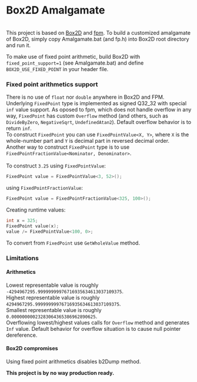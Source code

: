 # Box2D Amalgamate
\
This project is based on [Box2D](https://github.com/erincatto/box2d) and [fpm](https://github.com/MikeLankamp/fpm).
To build a customized amalgamate of Box2D, simply copy Amalgamate.bat (and fp.h) into Box2D root directory and run it.

To make use of fixed point arithmetic, build Box2D with `fixed_point_support=1` (see Amalgamate.bat) and define `BOX2D_USE_FIXED_POINT` in your header file.


### Fixed point arithmetics support
There is no use of `float` nor `double` anywhere in Box2D and FPM. 
\
Underlying `FixedPoint` type is implemented as signed Q32_32 with special `inf` value support. As oposed to fpm, which does not handle overflow in any way, `FixedPoint`
has custom `Overflow` method (and others, such as `DivideByZero`, `NegativeSqrt`, `UndefinedAtan2`). Default overflow behavior is to return `inf`.
\
To construct `FixedPoint` you can use `FixedPointValue<X, Y>`, where `X` is the whole-number part and `Y` is decimal part in reversed decimal order.
\
Another way to construct `FixedPoint` type is to use `FixedPointFractionValue<Nominator, Denominator>`.
\
\
To construct `3.25` using `FixedPointValue`: 
```C++
FixedPoint value = FixedPointValue<3, 52>();
```
using `FixedPointFractionValue`: 
```C++
FixedPoint value = FixedPointFractionValue<325, 100>();
```
Creating runtime values: 
```C++
int x = 325;
FixedPoint value(x);
value /= FixedPointValue<100, 0>;
```

To convert from `FixedPoint` use `GetWholeValue` method.

### Limitations

#### Arithmetics
Lowest representable value is roughly `-4294967295.99999999976716935634613037109375`.\
Highest representable value is roughly `4294967295.99999999976716935634613037109375`.\
Smallest representable value is roughly `0.00000000023283064365386962890625`.\
Overflowing lowest/highest values calls for `Overflow` method and generates `Inf` value.
Default behavior for overflow situation is to cause null pointer dereference.

#### Box2D compromises
Using fixed point arithmetics disables b2Dump method.


**This project is by no way production ready.**